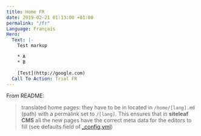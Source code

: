 ```yaml
---
title: Home FR
date: 2019-02-21 01:13:00 +01:00
permalink: "/fr"
Language: Français
Hero:
  Text: |-
    Test markup

    * A
    * B

    [Test](http://google.com)
  Call To Action: Trial FR
---
```


From README:

> translated home pages: they have to be in located in `/home/[lang].md` (path) with a permalink set to `/[lang]`. This ensures that in **siteleaf CMS** all the new pages have the correct meta data for the editors to fill (see defaults field of [_config.yml](./_config.yml))
